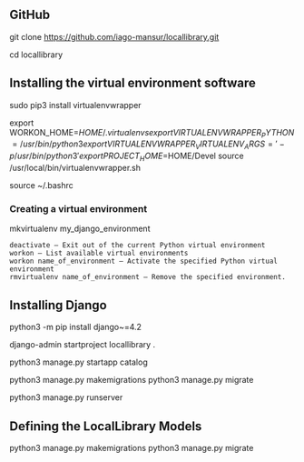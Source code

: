 ## GitHub

git clone https://github.com/iago-mansur/locallibrary.git

cd locallibrary

## Installing the virtual environment software

sudo pip3 install virtualenvwrapper

export WORKON_HOME=$HOME/.virtualenvs
export VIRTUALENVWRAPPER_PYTHON=/usr/bin/python3
export VIRTUALENVWRAPPER_VIRTUALENV_ARGS=' -p /usr/bin/python3 '
export PROJECT_HOME=$HOME/Devel
source /usr/local/bin/virtualenvwrapper.sh

source ~/.bashrc

### Creating a virtual environment
mkvirtualenv my_django_environment


    deactivate — Exit out of the current Python virtual environment
    workon — List available virtual environments
    workon name_of_environment — Activate the specified Python virtual environment
    rmvirtualenv name_of_environment — Remove the specified environment.

## Installing Django
python3 -m pip install django~=4.2

django-admin startproject locallibrary .

python3 manage.py startapp catalog

python3 manage.py makemigrations
python3 manage.py migrate

python3 manage.py runserver

## Defining the LocalLibrary Models
python3 manage.py makemigrations
python3 manage.py migrate